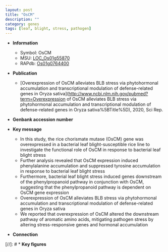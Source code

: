 ```yaml
---
layout: post
title: "OsCM"
description: ""
category: genes
tags: [leaf, blight, stress, pathogen]
---
```


* **Information**  
    + Symbol: OsCM  
    + MSU: [LOC_Os01g55870](http://rice.uga.edu/cgi-bin/ORF_infopage.cgi?orf=LOC_Os01g55870)  
    + RAPdb: [Os01g0764400](https://rapdb.dna.affrc.go.jp/locus/?name=Os01g0764400)  

* **Publication**  
    + [Overexpression of OsCM alleviates BLB stress via phytohormonal accumulation and transcriptional modulation of defense-related genes in Oryza sativa](http://www.ncbi.nlm.nih.gov/pubmed?term=Overexpression of OsCM alleviates BLB stress via phytohormonal accumulation and transcriptional modulation of defense-related genes in Oryza sativa%5BTitle%5D), 2020, Sci Rep.

* **Genbank accession number**  

* **Key message**  
    + In this study, the rice chorismate mutase (OsCM) gene was overexpressed in a bacterial leaf blight-susceptible rice line to investigate the functional role of OsCM in response to bacterial leaf blight stress
    + Further analysis revealed that OsCM expression induced phenylalanine accumulation and suppressed tyrosine accumulation in response to bacterial leaf blight stress
    + Furthermore, bacterial leaf blight stress induced genes downstream of the phenylpropanoid pathway in conjunction with OsCM, suggesting that the phenylpropanoid pathway is dependent on OsCM gene expression
    + Overexpression of OsCM alleviates BLB stress via phytohormonal accumulation and transcriptional modulation of defense-related genes in Oryza sativa
    + We reported that overexpression of OsCM altered the downstream pathway of aromatic amino acids, mitigating pathogen stress by altering stress-responsive genes and hormonal accumulation

* **Connection**  

[//]: # * **Key figures**  


